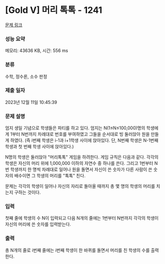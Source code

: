 # [Gold V] 머리 톡톡 - 1241 

[문제 링크](https://www.acmicpc.net/problem/1241) 

### 성능 요약

메모리: 43636 KB, 시간: 556 ms

### 분류

수학, 정수론, 소수 판정

### 제출 일자

2023년 12월 11일 10:45:39

### 문제 설명

<p>엄지 생일 기념으로 학생들은 파티를 하고 있다. 엄지는 N(1≤N≤100,000)명의 학생에게 1부터 N번까지 차례대로 번호를 부여하였고 그들을 순서대로 빙 둘러앉아 원을 만들게 하였다. (즉 i번째 학생은 i-1과 i+1학생 사이에 앉아있다. 단, N번째 학생은 N-1번째 학생과 첫 번째 학생 사이에 앉아있다.)</p>
<p>N명의 학생은 둘러앉아 "머리톡톡" 게임을 하려한다. 게임 규칙은 다음과 같다. 각각의 학생은 자신의 머리 위에 1,000,000 이하의 자연수 중 하나를 쓴다. 그리고 1번부터 N번 학생까지 한 명씩 차례대로 일어나 원을 돌면서 자신이 쓴 숫자가 다른 사람이 쓴 숫자의 배수이면 그 학생의 머리를 "톡톡" 친다.</p>
<p>문제는 각각의 학생이 일어나 자신의 자리로 돌아올 때까지 총 몇 명의 학생의 머리를 치는지 구하는 것이다.</p>

### 입력 

 <p>첫째 줄에 학생의 수 N이 입력되고 다음 N개의 줄에는 1번부터 N번까지 각각의 학생이 자신의 머리에 쓴 숫자를 입력받는다.</p>

### 출력 

 <p>총 N개의 줄로 i번째 줄에는 i번째 학생이 한 바퀴를 돌면서 머리를 친 학생의 수를 출력한다.</p>

